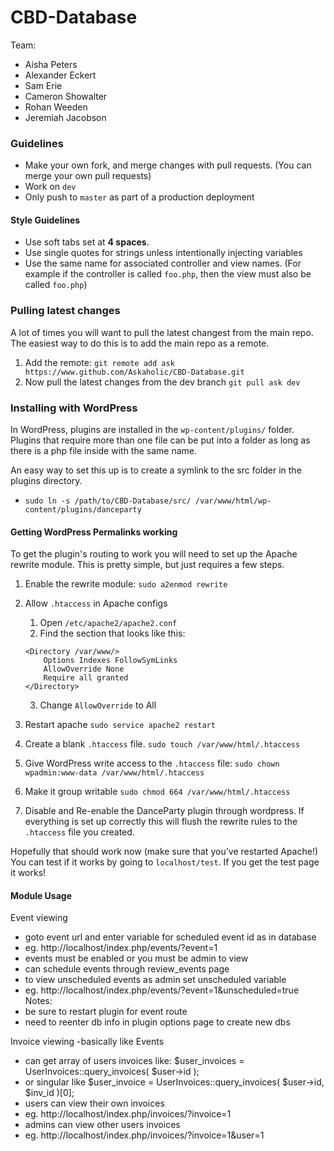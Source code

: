 # CBD-Database

Team:
* Aisha Peters
* Alexander Eckert
* Sam Erie
* Cameron Showalter
* Rohan Weeden
* Jeremiah Jacobson

### Guidelines

- Make your own fork, and merge changes with pull requests. (You can merge your own pull requests)
- Work on `dev`
- Only push to `master` as part of a production deployment

#### Style Guidelines
- Use soft tabs set at **4 spaces**.
- Use single quotes for strings unless intentionally injecting variables
- Use the same name for associated controller and view names. (For example if the
  controller is called `foo.php`, then the view must also be called `foo.php`)

### Pulling latest changes
A lot of times you will want to pull the latest changest from the main repo. The easiest way to do
this is to add the main repo as a remote.
1. Add the remote: `git remote add ask https://www.github.com/Askaholic/CBD-Database.git`
2. Now pull the latest changes from the dev branch `git pull ask dev`

### Installing with WordPress

In WordPress, plugins are installed in the `wp-content/plugins/` folder. Plugins
that require more than one file can be put into a folder as long as there is
a php file inside with the same name.

An easy way to set this up is to create a symlink to the src folder in the
plugins directory.
- `sudo ln -s /path/to/CBD-Database/src/ /var/www/html/wp-content/plugins/danceparty `

#### Getting WordPress Permalinks working

To get the plugin's routing to work you will need to set up the Apache rewrite
module. This is pretty simple, but just requires a few steps.

1. Enable the rewrite module: `sudo a2enmod rewrite`
2. Allow `.htaccess` in Apache configs
    1. Open `/etc/apache2/apache2.conf`
    2. Find the section that looks like this:
    ```
    <Directory /var/www/>
        Options Indexes FollowSymLinks
        AllowOverride None
        Require all granted
    </Directory>
    ```
    3. Change `AllowOverride` to All

3. Restart apache `sudo service apache2 restart`
4. Create a blank `.htaccess` file. `sudo touch /var/www/html/.htaccess`
5. Give WordPress write access to the `.htaccess` file: `sudo chown wpadmin:www-data /var/www/html/.htaccess`
6. Make it group writable `sudo chmod 664 /var/www/html/.htaccess`
7. Disable and Re-enable the DanceParty plugin through wordpress. If everything
  is set up correctly this will flush the rewrite rules to the `.htaccess` file
  you created.

Hopefully that should work now (make sure that you've restarted Apache!)
You can test if it works by going to `localhost/test`. If you get the test page
it works!

#### Module Usage

Event viewing
- goto event url and enter variable for scheduled event id as in database
- eg. http://localhost/index.php/events/?event=1
- events must be enabled or you must be admin to view
- can schedule events through review_events page
- to view unscheduled events as admin set unscheduled variable
- eg. http://localhost/index.php/events/?event=1&unscheduled=true
Notes:
- be sure to restart plugin for event route
- need to reenter db info in plugin options page to create new dbs

Invoice viewing
-basically like Events
- can get array of users invoices like: $user_invoices = UserInvoices::query_invoices( $user->id );
- or singular like $user_invoice = UserInvoices::query_invoices( $user->id, $inv_id  )[0];
- users can view their own invoices
- eg. http://localhost/index.php/invoices/?invoice=1
- admins can view other users invoices
- eg. http://localhost/index.php/invoices/?invoice=1&user=1
